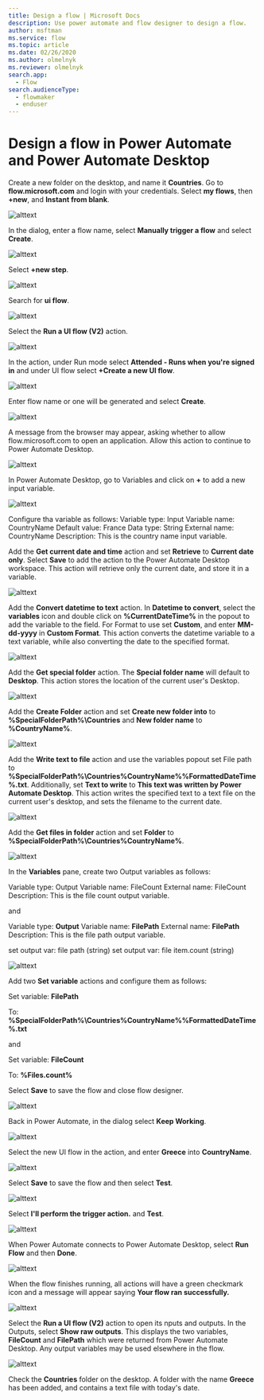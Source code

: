```yaml
---
title: Design a flow | Microsoft Docs
description: Use power automate and flow designer to design a flow.
author: msftman
ms.service: flow
ms.topic: article
ms.date: 02/26/2020
ms.author: olmelnyk
ms.reviewer: olmelnyk
search.app: 
  - Flow
search.audienceType: 
  - flowmaker
  - enduser
---
```


# Design a flow in Power Automate and Power Automate Desktop

Create a new folder on the desktop, and name it **Countries**.
Go to **flow.microsoft.com** and login with your credentials.
Select **my flows**, then **+new**, and **Instant from blank**.

![alttext](\media\imgname.png)

In the dialog, enter a flow name, select **Manually trigger a flow** and select **Create**.

![alttext](\media\imgname.png)

Select **+new step**.

![alttext](\media\imgname.png)

Search for **ui flow**.

![alttext](\media\imgname.png)

Select the **Run a UI flow (V2)** action.

![alttext](\media\imgname.png)

In the action, under Run mode select **Attended - Runs when you're signed in** and under UI flow select **+Create a new UI flow**.

![alttext](\media\imgname.png)

Enter flow name or one will be generated and select **Create**.

![alttext](\media\imgname.png)

A message from the browser may appear, asking whether to allow flow.microsoft.com to open an application. Allow this action to continue to Power Automate Desktop.

![alttext](\media\imgname.png)

In Power Automate Desktop, go to Variables and click on **+** to add a new input variable.

![alttext](\media\imgname.png)

Configure tha variable as follows:
Variable type: Input
Variable name: CountryName
Default value: France
Data type: String
External name: CountryName
Description: This is the country name input variable.

Add the **Get current date and time** action and set **Retrieve** to **Current date only**. Select **Save** to add the action to the Power Automate Desktop workspace. This action will retrieve only the current date, and store it in a variable.

![alttext](\media\imgname.png)

Add the **Convert datetime to text** action. In **Datetime to convert**, select the **variables** icon and double click on **%CurrentDateTime%** in the popout to add the variable to the field. For Format to use set **Custom**, and enter **MM-dd-yyyy** in **Custom Format**. This action converts the datetime variable to a text variable, while also converting the date to the specified format.

![alttext](\media\imgname.png)

Add the **Get special folder** action. The **Special folder name** will default to **Desktop**. This action stores the location of the current user's Desktop.

![alttext](\media\imgname.png)

Add the **Create Folder** action and set **Create new folder into** to **%SpecialFolderPath%\Countries** and **New folder name** to **%CountryName%**.

![alttext](\media\imgname.png)

Add the **Write text to file** action and use the variables popout set File path to **%SpecialFolderPath%\Countries\%CountryName%\%FormattedDateTime%.txt**. Additionally, set **Text to write** to **This text was written by Power Automate Desktop**. This action writes the specified text to a text file on the current user's desktop, and sets the filename to the current date.

![alttext](\media\imgname.png)

Add the **Get files in folder** action and set **Folder** to **%SpecialFolderPath%\Countries\%CountryName%**.

![alttext](\media\imgname.png)

In the **Variables** pane, create two Output variables as follows:

Variable type: Output
Variable name: FileCount
External name: FileCount
Description: This is the file count output variable.

and

Variable type: **Output**
Variable name: **FilePath**
External name: **FilePath**
Description: This is the file path output variable.

set output var: file path (string)
set output var: file item.count (string)

![alttext](\media\imgname.png)

Add two **Set variable** actions and configure them as follows:

Set variable: **FilePath**

To: **%SpecialFolderPath%\Countries\%CountryName%\%FormattedDateTime%.txt**

and

Set variable: **FileCount**

To: **%Files.count%**

Select **Save** to save the flow and close flow designer.

![alttext](\media\imgname.png)

Back in Power Automate, in the dialog select **Keep Working**.

![alttext](\media\imgname.png)

Select the new UI flow in the action, and enter **Greece** into **CountryName**.

![alttext](\media\imgname.png)

Select **Save** to save the flow and then select **Test**.

![alttext](\media\imgname.png)

Select **I'll perform the trigger action.** and **Test**.

![alttext](\media\imgname.png)

When Power Automate connects to Power Automate Desktop, select **Run Flow** and then **Done**.

![alttext](\media\imgname.png)

When the flow finishes running, all actions will have a green checkmark icon and a message will appear saying **Your flow ran successfully.**

![alttext](\media\imgname.png)

Select the **Run a UI flow (V2)** action to open its nputs and outputs. In the Outputs, select **Show raw outputs**. This displays the two variables, **FileCount** and **FilePath** which were returned from Power Automate Desktop. Any output variables may be used elsewhere in the flow.

![alttext](\media\imgname.png)

Check the **Countries** folder on the desktop. A folder with the name **Greece** has been added, and contains a text file with today's date.